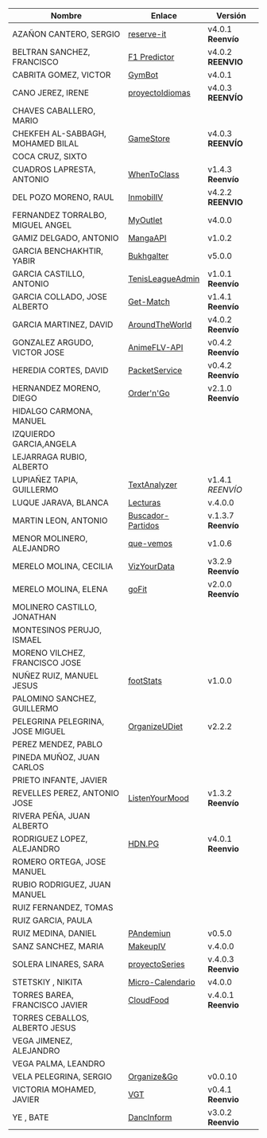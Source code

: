 | Nombre | Enlace | Versión |
|--------|--------|---------|
| AZAÑON CANTERO, SERGIO| [reserve-it](https://github.com/sergiocantero8/reserve-it) | v4.0.1 **Reenvío** |
| BELTRAN SANCHEZ, FRANCISCO| [F1 Predictor](https://github.com/currobeltran/F1-Predictor) | v4.0.2  **REENVIO** |
| CABRITA GOMEZ, VICTOR| [GymBot](https://github.com/torchu/GymBot) | v4.0.1 |
| CANO JEREZ, IRENE| [proyectoIdiomas](https://github.com/irenecj/proyecto-idiomas)| v4.0.3 **REENVÍO**|
| CHAVES CABALLERO, MARIO| | |
| CHEKFEH AL-SABBAGH, MOHAMED BILAL| [GameStore](https://github.com/biilal1999/GameStore) | v4.0.3 **REENVÍO** |
| COCA CRUZ, SIXTO| | |
| CUADROS LAPRESTA, ANTONIO| [WhenToClass](https://github.com/antoniocuadros/WhenToClass) | v1.4.3 **Reenvío** |
| DEL POZO MORENO, RAUL| [InmobilIV](https://github.com/rauldpm/InmobilIV)| v4.2.2  **REENVIO** |
| FERNANDEZ TORRALBO, MIGUEL ANGEL| [MyOutlet](https://github.com/miguelfdez99/MyOutlet) | v4.0.0 |
| GAMIZ DELGADO, ANTONIO | [MangaAPI](https://github.com/antoniogamiz/manga-api) | v1.0.2 |
| GARCIA BENCHAKHTIR, YABIR| [Bukhgalter](https://github.com/yabirgb/bukhgalter) | v5.0.0 |
| GARCIA CASTILLO, ANTONIO| [TenisLeagueAdmin](https://github.com/antOnioOnio/TenisLeagueAdmin) | v1.0.1 **Reenvío**|
| GARCIA COLLADO, JOSE ALBERTO| [Get-Match](https://github.com/joseegc10/get-match) | v1.4.1 **Reenvío** |
| GARCIA MARTINEZ, DAVID| [AroundTheWorld](https://github.com/Davidspace/AroundTheWorld) | v4.0.2 **Reenvío** |
| GONZALEZ ARGUDO, VICTOR JOSE| [AnimeFLV-API](https://github.com/ByteVictor/AnimeFLV-API) | v0.4.2 **Reenvío**| 
| HEREDIA CORTES, DAVID| [PacketService](https://github.com/XDavid1999/PacketService) | v0.4.2 **Reenvío**  |
| HERNANDEZ MORENO, DIEGO|[Order'n'Go](https://github.com/LCinder/Order-n-Go)| v2.1.0 **Reenvío**  |
| HIDALGO CARMONA, MANUEL| | |
| IZQUIERDO GARCIA,ANGELA| | |
| LEJARRAGA RUBIO, ALBERTO| | |
| LUPIAÑEZ TAPIA, GUILLERMO | [TextAnalyzer](https://github.com/guillelpnz/TextAnalyzer) | v1.4.1 *REENVÍO*|
| LUQUE JARAVA, BLANCA| [Lecturas](https://github.com/blancaazz/Lecturas) | v.4.0.0 |
| MARTIN LEON, ANTONIO| [Buscador-Partidos](https://github.com/antonioml97/BuscadorPartidos) | v.1.3.7  **Reenvío** |
| MENOR MOLINERO, ALEJANDRO| [que-vemos](https://github.com/AlexMenor/que-vemos) | v1.0.6 |
| MERELO MOLINA, CECILIA| [VizYourData](https://github.com/cecimerelo/VizYourData) | v3.2.9 **Reenvío**|
| MERELO MOLINA, ELENA| [goFit]( https://github.com/ElenaMerelo/goFit) | v2.0.0 **Reenvío** |
| MOLINERO CASTILLO, JONATHAN| | |
| MONTESINOS PERUJO, ISMAEL| | |
| MORENO VILCHEZ, FRANCISCO JOSE| | |
| NUÑEZ RUIZ, MANUEL JESUS| [footStats](https://github.com/ManuelJNunez/footStats) | v1.0.0 |
| PALOMINO SANCHEZ, GUILLERMO| | |
| PELEGRINA PELEGRINA, JOSE MIGUEL| [OrganizeUDiet](https://github.com/josemip98/OrganizeUDiet) | v2.2.2 |
| PEREZ MENDEZ, PABLO| | |
| PINEDA MUÑOZ, JUAN CARLOS| | |
| PRIETO INFANTE, JAVIER| | |
| REVELLES PEREZ, ANTONIO JOSE| [ListenYourMood](https://github.com/AntonioRev/ListenYourMood) | v1.3.2 **Reenvío** |
| RIVERA PEÑA, JUAN ALBERTO| | |
| RODRIGUEZ LOPEZ, ALEJANDRO|[HDN.PG](https://github.com/alexrodriguezlop/HDN.PG)  | v4.0.1  **Reenvio** |
| ROMERO ORTEGA, JOSE MANUEL| | |
| RUBIO RODRIGUEZ, JUAN MANUEL| | |
| RUIZ FERNANDEZ, TOMAS| | |
| RUIZ GARCIA, PAULA| | |
| RUIZ MEDINA, DANIEL| [PAndemiun](https://github.com/DanielRuizMed/PAndemium) | v0.5.0 |
| SANZ SANCHEZ, MARIA| [MakeupIV](https://github.com/mariasanzs/makeupIV) | v.4.0.0 |
| SOLERA LINARES, SARA| [proyectoSeries](https://github.com/sarasolera/proyectoSeries) | v.4.0.3 **Reenvio** |
| STETSKIY , NIKITA| [Micro-Calendario](https://github.com/nikitastetskiy/micro-calendario) | v4.0.0 |
| TORRES BAREA, FRANCISCO JAVIER| [CloudFood](https://github.com/FranToBa/CloudFood) |v.4.0.1 **Reenvio**|
| TORRES CEBALLOS, ALBERTO JESUS| | |
| VEGA JIMENEZ, ALEJANDRO| | |
| VEGA PALMA, LEANDRO| | |
| VELA PELEGRINA, SERGIO| [Organize&Go](https://github.com/sergiovp/IV-OrganizeAndGo) | v0.0.10 |
| VICTORIA MOHAMED, JAVIER| [VGT](https://github.com/javizzyv/VideoGameTracker) | v0.4.1 **Reenvio** |
| YE , BATE|[DancInform](https://github.com/WolfYe98/Proyecto_IV_Bate) | v3.0.2 **Reenvio**|
